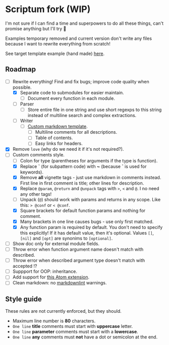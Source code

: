 # Scriptum fork (WIP)

I'm not sure if I can find a time and superpowers to do all these things,
can't promise anything but I'll try 🤡

Examples temporary removed and current version don't write any files because
I want to rewrite everything from scratch!

See target template example (hand made)
[here](https://github.com/lua-rocks/object).

## Roadmap

- [ ] Rewrite everything! Find and fix bugs; improve code quality when possible.
  - [x] Separate code to submodules for easier maintain.
    - [ ] Document every function in each module.
  - [ ] Parser
    - [ ] Store entire file in one string and use short regexps to this string
      instead of multiline search and complex extractions.
  - [ ] Writer
    - [ ] [Custom markdown template](https://github.com/lua-rocks/object).
      - [ ] Multiline comments for all descriptions.
      - [ ] Table of contents.
      - [ ] Easy links for headers.
- [x] Remove `love` (why do we need it if it's not required?).
- [ ] Custom comments style.
  - [ ] Colon for type (parentheses for arguments if the type is function).
  - [x] Replace **\`** (for subpattern code) with **~**
    (because **`** is used for keywords).
  - [x] Remove **all** vignette tags - just use markdown in comments instead.
    First line in first comment is title; other lines for description.
  - [x] Replace `@param`, `@return` and `@unpack` tags with `>`, `<` and `@`.
    I no need any other tags!
  - [ ] Unpack (`@`) should work with params and returns in any scope.
    Like this: `> @conf` or `< @conf`.
  - [x] Square brackets for default function params and nothing for comment.
  - [x] Many brackets in one line causes bugs - use only first matched.
  - [x] Any function param is required by default. You don't need to
    specify this explicitly! If it has default value, then it's optional.
    Values `[]`, `[nil]` and `[opt]` are synonims to `[optional]`.
- [ ] Show doc only for external module fields.
- [ ] Throw error when function argument name doesn't match with described.
- [ ] Throw error when described argument type doesn't match with accepted !?
- [ ] Suppport for OOP: inheritance.
- [ ] Add support for
    [this Atom extension](https://github.com/dapetcu21/atom-autocomplete-lua).
- [ ] Clean markdown:
    no [markdownlint](https://github.com/DavidAnson/markdownlint) warnings.

## Style guide

These rules are not currently enforced, but they should.

- Maximum line number is **80** characters.
- `One line` **title** comments must start with **uppercase** letter.
- `One line` **parameter** comments must start with a **lowercase**.
- `One line` **any** comments must **not** have a dot or semicolon at the end.
